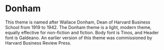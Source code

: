 # Donham

This theme is named after Wallace Donham, Dean of Harvard Business School from 1919 to 1942. The Donham theme is a light, modern theme, equally effective for non-fiction and fiction. Body font is Tinos, and Header font is Galdeano. An earlier version of this theme was commissioned by Harvard Business Review Press.
